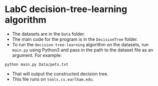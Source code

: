 # LabC decision-tree-learning algorithm

* The datasets are in the `Data` folder.
* The main code for the program is in the `DecisionTree` folder.
* To run the `decision-tree-learning` algorithm on the datasets, run `main.py` using Python3 and pass in the path to the dataset file as an argument. For example:
```
python main.py Data/pets.txt
```
* That will output the constructed decision tree.
* This file runs on `tools.cs.earlham.edu`.
